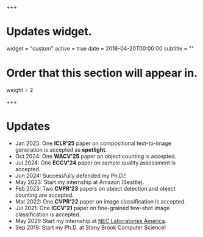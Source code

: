 +++
# Updates widget.
widget = "custom"
active = true
date = 2016-04-20T00:00:00
subtitle = ""

# Order that this section will appear in.
weight = 2


+++

# Updates

* Jan 2025: One **ICLR'25** paper on compositional text-to-image generation is accepted as **spotlight**.
* Oct 2024: One **WACV'25** paper on object counting is accepted.
* Jul 2024: One **ECCV'24** paper on sample quality assessment is accepted.
* Jun 2024: Successfully defended my Ph.D.!
* May 2023: Start my internship at Amazon (Seattle).
* Feb 2023: Two **CVPR'23** papers on object detection and object counting are accepted.
* Mar 2022: One **CVPR'22** paper on image classification is accepted.
* Jul 2021: One **ICCV'21** paper on fine-grained few-shot image classification is accepted.
* May 2021: Start my internship at <a href="https://www.nec-labs.com/research-departments/media-analytics/media-analytics-home">NEC Laboratories America</a>.
* Sep 2019: Start my Ph.D. at Stony Brook Computer Science!
